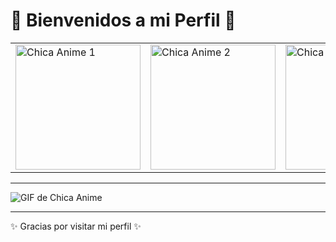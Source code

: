# 🌸 Bienvenidos a mi Perfil 🌸

<table>
  <tr>
    <td><img src="https://i.waifu.pics/eRKDedk.jpg" alt="Chica Anime 1" width="200"></td>
    <td><img src="https://i.waifu.pics/KfZyMS3.jpg" alt="Chica Anime 2" width="200"></td>
    <td><img src="https://i.waifu.pics/xJuOKC8.jpg" alt="Chica Anime 3" width="200"></td>
    <td><img src="https://i.waifu.pics/AR-NLDr.png" alt="Chica Anime 4" width="200"></td>
    <td><img src="https://i.waifu.pics/1goGv7V.jpg" alt="Chica Anime 5" width="200"></td>
  </tr>
</table>

---

![GIF de Chica Anime](https://static.wikia.nocookie.net/tsuntsun/images/d/d0/Louise_Francoise_le_Blanc_de_la_Valliere.gif/revision/latest/thumbnail/width/360/height/360?cb=20171104075500)

---

✨ Gracias por visitar mi perfil ✨
